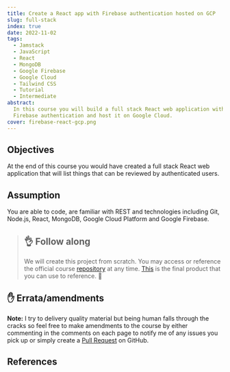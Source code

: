 ```yaml
---
title: Create a React app with Firebase authentication hosted on GCP
slug: full-stack
index: true
date: 2022-11-02
tags:
  - Jamstack
  - JavaScript
  - React
  - MongoDB
  - Google Firebase
  - Google Cloud
  - Tailwind CSS
  - Tutorial
  - Intermediate
abstract:
  In this course you will build a full stack React web application with
  Firebase authentication and host it on Google Cloud.
cover: firebase-react-gcp.png
---
```


## Objectives

At the end of this course you would have created a full stack React web application that will
list things that can be reviewed by authenticated users.

## Assumption

You are able to code, are familiar with REST and technologies including Git,
Node.js, React, MongoDB, Google Cloud Platform and Google Firebase.

> ## :ok_hand: Follow along
>
> We will create this project from scratch. You may access or reference the official course [repository][todo-repo] at any time.
> [This][final-product] is the final product that you can use to reference. :clap:

## :raised_hand: Errata/amendments

**Note:** I try to delivery quality material but being human falls through the cracks so
feel free to make amendments to the course by either commenting in the comments
on each page to notify me of any issues you pick up
or simply create a [Pull Request][pr] on GitHub.

## References

[final-product]: https://my-primitive-todo-app.netlify.app/
[todo-repo]: https://github.com/cbillowes/my-primitive-todo-app
[pr]: https://github.com/cbillowes/curious-programmer-copernicium
